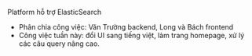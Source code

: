 Platform hỗ trợ ElasticSearch
- Phân chia công việc: Văn Trường backend, Long và Bách frontend
- Công việc tuần này: đổi UI sang tiếng việt, làm trang homepage, xử lý các câu query nâng cao.
